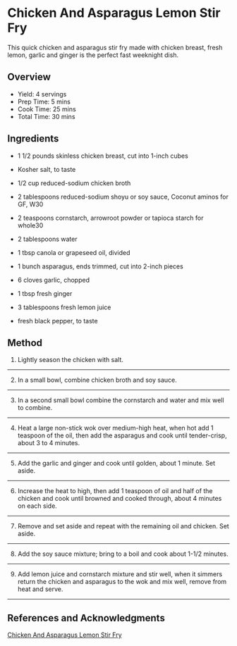 # Chicken And Asparagus Lemon Stir Fry

This quick chicken and asparagus stir fry made with chicken breast, fresh lemon, garlic and ginger is the perfect fast weeknight dish.

## Overview

- Yield: 4 servings
- Prep Time: 5 mins
- Cook Time: 25 mins
- Total Time: 30 mins

## Ingredients

- 1 1/2 pounds skinless chicken breast, cut into 1-inch cubes

- Kosher salt, to taste

- 1/2 cup reduced-sodium chicken broth

- 2 tablespoons reduced-sodium shoyu or soy sauce, Coconut aminos for GF, W30

- 2 teaspoons cornstarch, arrowroot powder or tapioca starch for whole30

- 2 tablespoons water

- 1 tbsp canola or grapeseed oil, divided

- 1 bunch asparagus, ends trimmed, cut into 2-inch pieces

- 6 cloves garlic, chopped

- 1 tbsp fresh ginger

- 3 tablespoons fresh lemon juice

- fresh black pepper, to taste

## Method

1. Lightly season the chicken with salt.
---
2. In a small bowl, combine chicken broth and soy sauce.
---
3. In a second small bowl combine the cornstarch and water and mix well to combine.
---
4. Heat a large non-stick wok over medium-high heat, when hot add 1 teaspoon of the oil, then add the asparagus and cook until tender-crisp, about 3 to 4 minutes.
---
5. Add the garlic and ginger and cook until golden, about 1 minute. Set aside.
---
6. Increase the heat to high, then add 1 teaspoon of oil and half of the chicken and cook until browned and cooked through, about 4 minutes on each side.
---
7. Remove and set aside and repeat with the remaining oil and chicken. Set aside.
---
8. Add the soy sauce mixture; bring to a boil and cook about 1-1/2 minutes.
---
9. Add lemon juice and cornstarch mixture and stir well, when it simmers return the chicken and asparagus to the wok and mix well, remove from heat and serve.
---

## References and Acknowledgments

[Chicken And Asparagus Lemon Stir Fry](http://www.skinnytaste.com/2014/03/chicken-and-asparagus-lemon-stir-fry.html)
